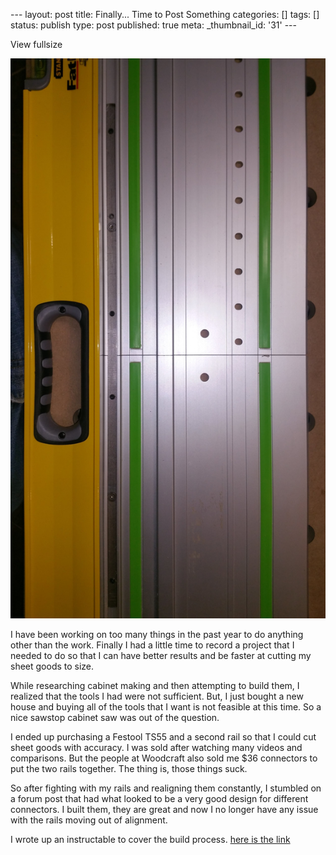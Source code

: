 \--- layout: post title: Finally... Time to Post Something categories: []
tags: [] status: publish type: post published: true meta: _thumbnail_id: '31'
\---

View fullsize

![trackTogether](/assets/images/old_blog/trackTogether)

I have been working on too many things in the past year to do anything other
than the work. Finally I had a little time to record a project that I needed
to do so that I can have better results and be faster at cutting my sheet
goods to size.

While researching cabinet making and then attempting to build them, I realized
that the tools I had were not sufficient. But, I just bought a new house and
buying all of the tools that I want is not feasible at this time. So a nice
sawstop cabinet saw was out of the question.

I ended up purchasing a Festool TS55 and a second rail so that I could cut
sheet goods with accuracy. I was sold after watching many videos and
comparisons. But the people at Woodcraft also sold me $36 connectors to put
the two rails together. The thing is, those things suck.

So after fighting with my rails and realigning them constantly, I stumbled on
a forum post that had what looked to be a very good design for different
connectors. I built them, they are great and now I no longer have any issue
with the rails moving out of alignment.

I wrote up an instructable to cover the build process. [here is the
link](http://bit.ly/1OkOl7L)

